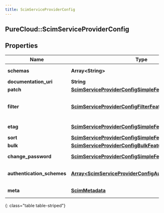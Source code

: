 ```yaml
---
title: ScimServiceProviderConfig
---
```

## PureCloud::ScimServiceProviderConfig

## Properties

|Name | Type | Description | Notes|
|------------ | ------------- | ------------- | -------------|
| **schemas** | **Array&lt;String&gt;** | schemas supported | [optional] |
| **documentation_uri** | **String** | Documentation | [optional] |
| **patch** | [**ScimServiceProviderConfigSimpleFeature**](ScimServiceProviderConfigSimpleFeature.html) | Patch support | [optional] |
| **filter** | [**ScimServiceProviderConfigFilterFeature**](ScimServiceProviderConfigFilterFeature.html) | Filter support. Additional properties: maxResults | [optional] |
| **etag** | [**ScimServiceProviderConfigSimpleFeature**](ScimServiceProviderConfigSimpleFeature.html) | Entity Tag support | [optional] |
| **sort** | [**ScimServiceProviderConfigSimpleFeature**](ScimServiceProviderConfigSimpleFeature.html) | Sort support | [optional] |
| **bulk** | [**ScimServiceProviderConfigBulkFeature**](ScimServiceProviderConfigBulkFeature.html) | Bulk support | [optional] |
| **change_password** | [**ScimServiceProviderConfigSimpleFeature**](ScimServiceProviderConfigSimpleFeature.html) | Change password | [optional] |
| **authentication_schemes** | [**Array&lt;ScimServiceProviderConfigAuthenticationScheme&gt;**](ScimServiceProviderConfigAuthenticationScheme.html) | Authentication schemes supported. | [optional] |
| **meta** | [**ScimMetadata**](ScimMetadata.html) | Resource SCIM meta | [optional] |
{: class="table table-striped"}


